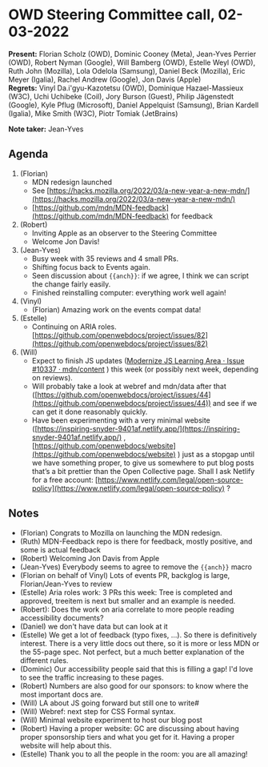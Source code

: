 # OWD Steering Committee call, 02-03-2022

**Present:** Florian Scholz (OWD), Dominic Cooney (Meta), Jean-Yves Perrier (OWD), Robert Nyman (Google), Will Bamberg (OWD), Estelle Weyl (OWD), Ruth John (Mozilla), Lola Odelola (Samsung), Daniel Beck (Mozilla),  Eric Meyer (Igalia), Rachel Andrew (Google), Jon Davis (Apple) \
**Regrets:** Vinyl Da.i'gyu-Kazotetsu (OWD), Dominique Hazael-Massieux (W3C), Uchi Uchibeke (Coil), Jory Burson (Guest), Philip Jägenstedt (Google), Kyle Pflug (Microsoft), Daniel Appelquist (Samsung), Brian Kardell (Igalia), Mike Smith (W3C), Piotr Tomiak (JetBrains)

**Note taker:** Jean-Yves

## Agenda

1. (Florian)
    - MDN redesign launched
    - See [https://hacks.mozilla.org/2022/03/a-new-year-a-new-mdn/](https://hacks.mozilla.org/2022/03/a-new-year-a-new-mdn/) 
    - [https://github.com/mdn/MDN-feedback](https://github.com/mdn/MDN-feedback) for feedback
2. (Robert)
    - Inviting Apple as an observer to the Steering Committee
    - Welcome Jon Davis!
3. (Jean-Yves)
    - Busy week with 35 reviews and 4 small PRs.
    - Shifting focus back to Events again.
    - Seen discussion about `{{anch}}`: if we agree, I think we can script the change fairly easily.
    - Finished reinstalling computer: everything work well again!
4. (Vinyl)
    - (Florian) Amazing work on the events compat data!
5. (Estelle)
    - Continuing on ARIA roles. [https://github.com/openwebdocs/project/issues/82](https://github.com/openwebdocs/project/issues/82) 
6. (Will)
    - Expect to finish JS updates ([Modernize JS Learning Area · Issue #10337 · mdn/content](https://github.com/mdn/content/issues/10337) ) this week (or possibly next week, depending on reviews).
    - Will probably take a look at webref and mdn/data after that ([https://github.com/openwebdocs/project/issues/44](https://github.com/openwebdocs/project/issues/44)) and see if we can get it done reasonably quickly.
    - Have been experimenting with a very minimal website ([https://inspiring-snyder-9401af.netlify.app/](https://inspiring-snyder-9401af.netlify.app/) , [https://github.com/openwebdocs/website](https://github.com/openwebdocs/website) ) just as a stopgap until we have something proper, to give us somewhere to put blog posts that’s a bit prettier than the Open Collective page. Shall I ask Netlify for a free account: [https://www.netlify.com/legal/open-source-policy](https://www.netlify.com/legal/open-source-policy) ?

## Notes

- (Florian) Congrats to Mozilla on launching the MDN redesign. 
- (Ruth) MDN-Feedback repo is there for feedback, mostly positive, and some is actual feedback
- (Robert) Welcoming Jon Davis from Apple
- (Jean-Yves) Everybody seems to agree to remove the `{{anch}}` macro
- (Florian on behalf of Vinyl) Lots of events PR, backglog is large, Florian/Jean-Yves to review
- (Estelle) Aria roles work: 3 PRs this week: Tree is completed and approved, treeitem is next but smaller and an example is needed.
- (Robert): Does the work on aria correlate to more people reading accessibility documents?
- (Daniel) we don't have data but can look at it 
- (Estelle) We get a lot of feedback (typo fixes, …). So there is definitively interest. There is a very little docs out there, so it is more or less MDN or the 55-page spec. Not perfect, but a much better explanation of the different rules. 
- (Dominic) Our accessibility people said that this is filling a gap! I'd love to see the traffic increasing to these pages.
- (Robert) Numbers are also good for our sponsors: to know where the most important docs are. 
- (Will) LA about JS going forward but still one to write#
- (Will) Webref: next step for CSS Formal syntax.
- (Will) Minimal website experiment to host our blog post
- (Robert) Having a proper website: GC are discussing about having proper sponsorship tiers and what you get for it. Having a proper website will help about this.
- (Estelle) Thank you to all the people in the room: you are all amazing!